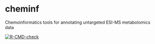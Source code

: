# cheminf
Chemoinformatics tools for annotating untargeted ESI-MS metabolomics data

 <!-- badges: start -->
[![R-CMD-check](https://github.com/jasenfinch/cheminf/actions/workflows/R-CMD-check.yaml/badge.svg)](https://github.com/jasenfinch/cheminf/actions/workflows/R-CMD-check.yaml)
  <!-- badges: end -->